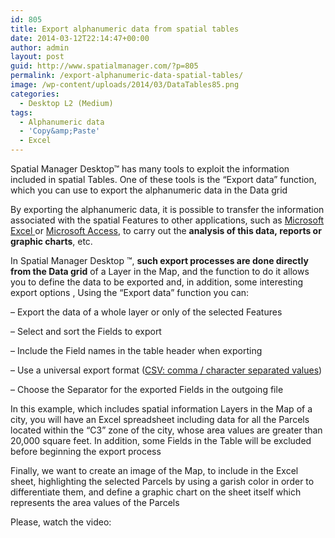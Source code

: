```yaml
---
id: 805
title: Export alphanumeric data from spatial tables
date: 2014-03-12T22:14:47+00:00
author: admin
layout: post
guid: http://www.spatialmanager.com/?p=805
permalink: /export-alphanumeric-data-spatial-tables/
image: /wp-content/uploads/2014/03/DataTables85.png
categories:
  - Desktop L2 (Medium)
tags:
  - Alphanumeric data
  - 'Copy&amp;Paste'
  - Excel
---
```

Spatial Manager Desktop™ has many tools to exploit the information included in spatial Tables. One of these tools is the &#8220;Export data&#8221; function, which you can use to export the alphanumeric data in the Data grid <!--more-->

By exporting the alphanumeric data, it is possible to transfer the information associated with the spatial Features to other applications, such as <a title="Microsoft Excel" href="http://office.microsoft.com/en-us/excel/" target="_blank" rel="nofollow">Microsoft Excel </a>or <a title="Microsoft Access" href="http://office.microsoft.com/en-us/access/" target="_blank" rel="nofollow">Microsoft Access</a>, to carry out the **analysis of this data, reports or graphic charts**, etc.

In Spatial Manager Desktop ™, **such export processes are done directly from the Data grid** of a Layer in the Map, and the function to do it allows you to define the data to be exported and, in addition, some interesting export options , Using the &#8220;Export data&#8221; function you can:

&#8211; Export the data of a whole layer or only of the selected Features
  
&#8211; Select and sort the Fields to export
  
&#8211; Include the Field names in the table header when exporting
  
&#8211; Use a universal export format (<a title="CSV in Wikipedia" href="https://en.wikipedia.org/wiki/Comma-separated_values" target="_blank" rel="nofollow">CSV: comma / character separated values</a>​​)
  
&#8211; Choose the Separator for the exported Fields in the outgoing file

In this example, which includes spatial information Layers in the Map of a city, you will have an Excel spreadsheet including data for all the Parcels located within the &#8220;C3&#8221; zone of the city, whose area values are greater than 20,000 square feet. In addition, some Fields in the Table will be excluded before beginning the export process

Finally, we want to create an image of the Map, to include in the Excel sheet, highlighting the selected Parcels by using a garish color in order to differentiate them, and define a graphic chart on the sheet itself which represents the area values of the Parcels

Please, watch the video: